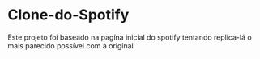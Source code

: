# Clone-do-Spotify
Este projeto foi baseado na pagína inicial do spotify tentando replica-lá o mais parecido possível com à original
